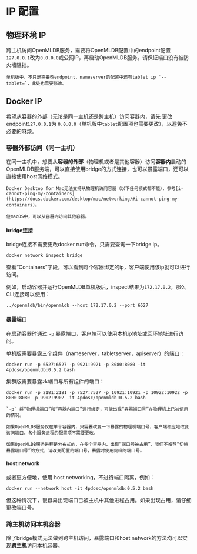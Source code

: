 # IP 配置

## 物理环境 IP
跨主机访问OpenMLDB服务，需要将OpenMLDB配置中的endpoint配置`127.0.0.1`改为`0.0.0.0`或公网IP，再启动OpenMLDB服务。请保证端口没有被防火墙阻挡。
```{attention}
单机版中，不只是需要改endpoint，nameserver的配置中还有tablet ip `--tablet=`，此处也需要修改。
```

## Docker IP

希望从容器的外部（无论是同一主机还是跨主机）访问容器内，请先
更改endpoint`127.0.0.1`为 `0.0.0.0`（单机版中`tablet`配置项也需要更改），以避免不必要的麻烦。

### 容器外部访问（同一主机）
在同一主机中，想要从**容器的外部**（物理机或者是其他容器）访问**容器内**启动的OpenMLDB服务端，可以直接使用bridge的方式连接，也可以暴露端口，还可以直接使用host网络模式。

```{caution}
Docker Desktop for Mac无法支持从物理机访问容器（以下任何模式都不能），参考[i-cannot-ping-my-containers](https://docs.docker.com/desktop/mac/networking/#i-cannot-ping-my-containers)。

但macOS中，可以从容器内访问其他容器。
```

#### bridge连接
bridge连接不需要更改docker run命令，只需要查询一下bridge ip。
```
docker network inspect bridge
```
查看“Containers”字段，可以看到每个容器绑定的ip，客户端使用该ip就可以进行访问。

例如，启动容器并运行OpenMLDB单机版后，inspect结果为`172.17.0.2`，那么CLI连接可以使用：
```
../openmldb/bin/openmldb --host 172.17.0.2 --port 6527
```

#### 暴露端口
在启动容器时通过 `-p` 暴露端口，客户端可以使用本机ip地址或回环地址进行访问。

单机版需要暴露三个组件（nameserver，tabletserver，apiserver）的端口：
```
docker run -p 6527:6527 -p 9921:9921 -p 8080:8080 -it 4pdosc/openmldb:0.5.2 bash
```

集群版需要暴露zk端口与所有组件的端口：
```
docker run -p 2181:2181 -p 7527:7527 -p 10921:10921 -p 10922:10922 -p 8080:8080 -p 9902:9902 -it 4pdosc/openmldb:0.5.2 bash
```

```{tip}
`-p` 将“物理机端口”和“容器内端口”进行绑定，可能出现“容器端口号”在物理机上已被使用的情况。

如果OpenMLDB服务仅在单个容器内，只需要改变一下暴露的物理机端口号，客户端相应地改变访问端口。各个服务进程的配置项不需要更改。

如果OpenMLDB服务进程是分布式的，在多个容器内，出现“端口号被占用”，我们不推荐“切换暴露端口号”的方式，请改变配置的端口号，暴露时使用同样的端口号。
```

#### host network
或者更方便地，使用 host networking，不进行端口隔离，例如：
```
docker run --network host -it 4pdosc/openmldb:0.5.2 bash
```
但这种情况下，很容易出现端口已被主机中其他进程占用。如果出现占用，请仔细更改端口号。

### 跨主机访问本机容器
除了bridge模式无法做到跨主机访问，暴露端口和host network的方法均可以实现**跨主机**访问本机容器。
